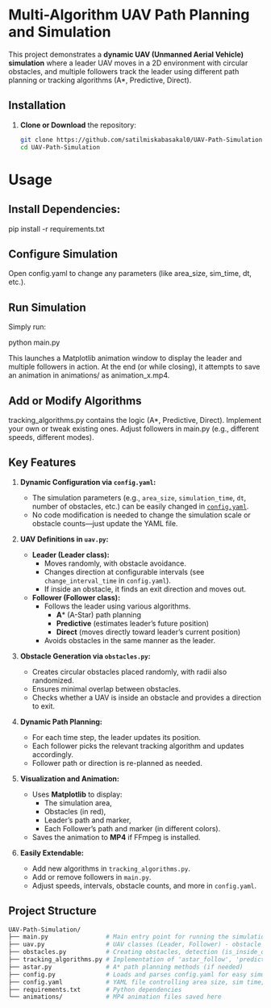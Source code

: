 # Multi-Algorithm UAV Path Planning and Simulation

This project demonstrates a **dynamic UAV (Unmanned Aerial Vehicle) simulation** where a leader UAV moves in a 2D environment with circular obstacles, and multiple followers track the leader using different path planning or tracking algorithms (A*, Predictive, Direct).


## Installation

1. **Clone or Download** the repository:
   ```bash
   git clone https://github.com/satilmiskabasakal0/UAV-Path-Simulation.git
   cd UAV-Path-Simulation

# Usage

## **Install Dependencies**:

   pip install -r requirements.txt
## Configure Simulation

Open config.yaml to change any parameters (like area_size, sim_time, dt, etc.).

## Run Simulation

Simply run:

python main.py

This launches a Matplotlib animation window to display the leader and multiple followers in action.
At the end (or while closing), it attempts to save an animation in animations/ as animation_x.mp4.

## Add or Modify Algorithms

tracking_algorithms.py contains the logic (A*, Predictive, Direct). Implement your own or tweak existing ones.
Adjust followers in main.py (e.g., different speeds, different modes).

## Key Features

1. **Dynamic Configuration via `config.yaml`:**
    - The simulation parameters (e.g., `area_size`, `simulation_time`, `dt`, number of obstacles, etc.) can be easily changed in [`config.yaml`](./config.yaml).
    - No code modification is needed to change the simulation scale or obstacle counts—just update the YAML file.

2. **UAV Definitions in `uav.py`:**
    - **Leader (Leader class):**
        - Moves randomly, with obstacle avoidance.
        - Changes direction at configurable intervals (see `change_interval_time` in `config.yaml`).
        - If inside an obstacle, it finds an exit direction and moves out.
    - **Follower (Follower class):**
        - Follows the leader using various algorithms.
            - **A*** (A-Star) path planning
            - **Predictive** (estimates leader’s future position)
            - **Direct** (moves directly toward leader’s current position)
        - Avoids obstacles in the same manner as the leader.

3. **Obstacle Generation via `obstacles.py`:**
    - Creates circular obstacles placed randomly, with radii also randomized.
    - Ensures minimal overlap between obstacles.
    - Checks whether a UAV is inside an obstacle and provides a direction to exit.

4. **Dynamic Path Planning:**
    - For each time step, the leader updates its position.
    - Each follower picks the relevant tracking algorithm and updates accordingly.
    - Follower path or direction is re-planned as needed.

5. **Visualization and Animation:**
    - Uses **Matplotlib** to display:
        - The simulation area,
        - Obstacles (in red),
        - Leader’s path and marker,
        - Each Follower’s path and marker (in different colors).
    - Saves the animation to **MP4** if FFmpeg is installed.

6. **Easily Extendable:**
    - Add new algorithms in `tracking_algorithms.py`.
    - Add or remove followers in `main.py`.
    - Adjust speeds, intervals, obstacle counts, and more in `config.yaml`.

## Project Structure

```bash
UAV-Path-Simulation/
├── main.py                # Main entry point for running the simulation and animation
├── uav.py                 # UAV classes (Leader, Follower) - obstacle avoidance, updates, etc.
├── obstacles.py           # Creating obstacles, detection (is_inside_obstacle), exit direction
├── tracking_algorithms.py # Implementation of 'astar_follow', 'predictive_follow', 'direct_follow'
├── astar.py               # A* path planning methods (if needed)
├── config.py              # Loads and parses config.yaml for easy simulation changes
├── config.yaml            # YAML file controlling area size, sim time, dt, obstacle count/radii
├── requirements.txt       # Python dependencies
└── animations/            # MP4 animation files saved here




